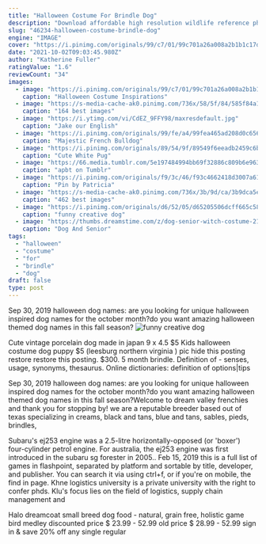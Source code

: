 ```yaml
---
title: "Halloween Costume For Brindle Dog"
description: "Download affordable high resolution wildlife reference photos for your artwork. We provide thousands of beautiful wildlife photos for artists to paint from."
slug: "46234-halloween-costume-brindle-dog"
engine: "IMAGE"
cover: "https://i.pinimg.com/originals/99/c7/01/99c701a26a008a2b1b1c17d696af8502.jpg"
date: "2021-10-02T09:03:45.980Z"
author: "Katherine Fuller"
ratingValue: "1.6"
reviewCount: "34"
images:
  - image: "https://i.pinimg.com/originals/99/c7/01/99c701a26a008a2b1b1c17d696af8502.jpg"
    caption: "Halloween Costume Inspirations"
  - image: "https://s-media-cache-ak0.pinimg.com/736x/58/5f/84/585f84a123de7dbd933b9af557a88ba8.jpg"
    caption: "164 best images"
  - image: "https://i.ytimg.com/vi/CdEZ_9FFY98/maxresdefault.jpg"
    caption: "Jake our English"
  - image: "https://i.pinimg.com/originals/99/fe/a4/99fea465ad208d0c656854bda57dac4f.jpg"
    caption: "Majestic French Bulldog"
  - image: "https://i.pinimg.com/originals/89/54/9f/89549f6eeadb2459c6b87361ade1d31d.jpg"
    caption: "Cute White Pug"
  - image: "https://66.media.tumblr.com/5e197484994bb69f32886c809b6e9634/tumblr_n1pjthlt4M1rjqww9o1_500.jpg"
    caption: "apbt on Tumblr"
  - image: "https://i.pinimg.com/originals/f9/3c/46/f93c4662418d3007a61bb979d1934bb0.jpg"
    caption: "Pin by Patricia"
  - image: "https://s-media-cache-ak0.pinimg.com/736x/3b/9d/ca/3b9dca5e29ea7049bbaa44d81812c644--dogs-in-costumes-halloween-costumes.jpg"
    caption: "462 best images"
  - image: "https://i.pinimg.com/originals/d6/52/05/d65205506dcff665c58bad72f6be2690.jpg"
    caption: "funny creative dog"
  - image: "https://thumbs.dreamstime.com/z/dog-senior-witch-costume-21439251.jpg"
    caption: "Dog And Senior"
tags:
  - "halloween"
  - "costume"
  - "for"
  - "brindle"
  - "dog"
draft: false
type: post
---
```


Sep 30, 2019 halloween dog names: are you looking for unique halloween inspired dog names for the october month?do you want amazing halloween themed dog names in this fall season?
![funny creative dog](https://i.pinimg.com/originals/d6/52/05/d65205506dcff665c58bad72f6be2690.jpg "funny creative dog")

Cute vintage porcelain dog made in japan 9 x 4.5 $5  Kids halloween costume dog puppy $5 (leesburg northern virginia ) pic hide this posting restore restore this posting. $300. 5 month brindle. Definition of - senses, usage, synonyms, thesaurus. Online dictionaries: definition of options|tips
<!--inArticleAds-->

<!--galleryOne-->

Sep 30, 2019 halloween dog names: are you looking for unique halloween inspired dog names for the october month?do you want amazing halloween themed dog names in this fall season?Welcome to dream valley frenchies and thank you for stopping by! we are a reputable breeder based out of texas specializing in creams, black and tans, blue and tans, sables, pieds, brindles,
<!--inArticleAds-->

<!--galleryTwo-->

Subaru's ej253 engine was a 2.5-litre horizontally-opposed (or 'boxer') four-cylinder petrol engine. For australia, the ej253 engine was first introduced in the subaru sg forester in 2005.. Feb 15, 2019 this is a full list of games in flashpoint, separated by platform and sortable by title, developer, and publisher. You can search it via using ctrl+f, or if you're on mobile, the find in page. Khne logistics university is a private university with the right to confer phds. Klu's focus lies on the field of logistics, supply chain management and
<!--galleryThree-->

Halo  dreamcoat small breed dog food - natural, grain free, holistic game bird medley discounted price $ 23.99 - 52.99 old price $ 28.99 - 52.99 sign in & save 20% off any single regular